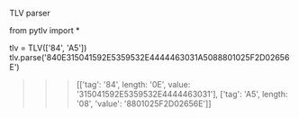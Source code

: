 
TLV parser

 from pytlv import *

 tlv = TLV(['84', 'A5'])
 tlv.parse('840E315041592E5359532E4444463031A5088801025F2D02656E')

>>> [['tag': '84', length: '0E', value: '315041592E5359532E4444463031'], ['tag': 'A5', length: '08', 'value': '8801025F2D02656E']]